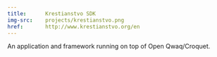 ```yaml
---
title:      Krestianstvo SDK
img-src:    projects/krestianstvo.png
href:       http://www.krestianstvo.org/en
---
```

An application and framework running on top of Open Qwaq/Croquet.
